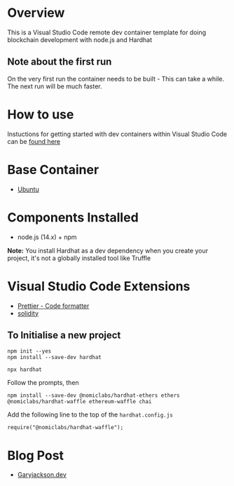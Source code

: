 # Overview

This is a Visual Studio Code remote dev container template for doing blockchain development with node.js and Hardhat

## Note about the first run

On the very first run the container needs to be built - This can take a while. The next run will be much faster.

# How to use

Instuctions for getting started with dev containers within Visual Studio Code can be [found here](https://code.visualstudio.com/docs/remote/containers)

# Base Container

- [Ubuntu](https://github.com/microsoft/vscode-dev-containers/blob/v0.202.5/containers/ubuntu/.devcontainer/base.Dockerfile)

# Components Installed

- node.js (14.x) + npm

**Note:** You install Hardhat as a dev dependency when you create your project, it's not a globally installed tool like Truffle

# Visual Studio Code Extensions

- [Prettier - Code formatter](https://marketplace.visualstudio.com/items?itemName=esbenp.prettier-vscode)
- [solidity](https://marketplace.visualstudio.com/items?itemName=JuanBlanco.solidity)

## To Initialise a new project

```
npm init --yes
npm install --save-dev hardhat

npx hardhat
```

Follow the prompts, then

```
npm install --save-dev @nomiclabs/hardhat-ethers ethers @nomiclabs/hardhat-waffle ethereum-waffle chai
```

Add the following line to the top of the `hardhat.config.js`

```
require("@nomiclabs/hardhat-waffle");
```

# Blog Post
- [Garyjackson.dev](https://www.garyjackson.dev/posts/blockchain-development-vscode-dev-containers/)
